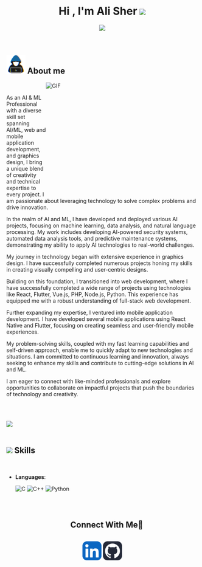 <h1 align="center"><b>Hi , I'm Ali Sher </b><img src="https://media.giphy.com/media/hvRJCLFzcasrR4ia7z/giphy.gif" width="35"></h1>

<p align="center">
  <a href="https://github.com/DenverCoder1/readme-typing-svg"><img src="https://readme-typing-svg.herokuapp.com?font=Time+New+Roman&color=cyan&size=25&center=true&vCenter=true&width=600&height=100&lines=Assalamu+O+Alaikum+Warahmatullah..&hearts;++;Self-taught+Front-End+Developer,;Computer+Science+Student,;CTF+Newbie,;Active+Learner/Researcher,;Love+to+learn+new+stuffs..<3"></a>
</p>
<br>

## <picture><img src = "https://github.com/0xAbdulKhalid/0xAbdulKhalid/raw/main/assets/mdImages/about_me.gif" width = 50px></picture> **About me**
<picture> <img align="right" src="https://media.giphy.com/media/SWoSkN6DxTszqIKEqv/giphy.gif" top="500" height="300" width="400" alt="GIF"></picture>
<br>

<p>
As an AI & ML Professional with a diverse skill set spanning AI/ML, web and mobile application development, and graphics design, I bring a unique blend of creativity and technical expertise to every project. I am passionate about leveraging technology to solve complex problems and drive innovation.

In the realm of AI and ML, I have developed and deployed various AI projects, focusing on machine learning, data analysis, and natural language processing. My work includes developing AI-powered security systems, automated data analysis tools, and predictive maintenance systems, demonstrating my ability to apply AI technologies to real-world challenges.

My journey in technology began with extensive experience in graphics design. I have successfully completed numerous projects honing my skills in creating visually compelling and user-centric designs.

Building on this foundation, I transitioned into web development, where I have successfully completed a wide range of projects using technologies like React, Flutter, Vue.js, PHP, Node.js, Python. This experience has equipped me with a robust understanding of full-stack web development.

Further expanding my expertise, I ventured into mobile application development. I have developed several mobile applications using React Native and Flutter, focusing on creating seamless and user-friendly mobile experiences.

My problem-solving skills, coupled with my fast learning capabilities and self-driven approach, enable me to quickly adapt to new technologies and situations. I am committed to continuous learning and innovation, always seeking to enhance my skills and contribute to cutting-edge solutions in AI and ML.

I am eager to connect with like-minded professionals and explore opportunities to collaborate on impactful projects that push the boundaries of technology and creativity.

<br><br>

<img src="https://user-images.githubusercontent.com/73097560/115834477-dbab4500-a447-11eb-908a-139a6edaec5c.gif"><br><br>

## <img src="https://media2.giphy.com/media/QssGEmpkyEOhBCb7e1/giphy.gif?cid=ecf05e47a0n3gi1bfqntqmob8g9aid1oyj2wr3ds3mg700bl&rid=giphy.gif" width ="25"><b> Skills</b>
<br>


<p align="center">

- **Languages**:
    
    ![C](https://img.shields.io/badge/C%20-%232370ED.svg?style=for-the-badge&logo=c&logoColor=white)
    ![C++](https://img.shields.io/badge/C++%20-%2300599C.svg?style=for-the-badge&logo=c%2B%2B&logoColor=white)
    ![Python](https://img.shields.io/badge/Python%20-%2314354C.svg?style=for-the-badge&logo=python&logoColor=white)

<br>


<!-- Connect with me -->
<!--h2 without bottom border-->
<div id="user-content-toc">
  <ul align="center">
    <summary><h2 style="display: inline-block">Connect With Me🤝</h2></summary>
  </ul>
</div>

<!--icons and links-->
<p align="center">
<a href="https://www.linkedin.com/in/heyalisher/" target="blank"><img align="" src="https://github.com/tandpfun/skill-icons/blob/main/icons/LinkedIn.svg" alt="linkedin" height="50" width="50" /></a>
<a href="https://github.com/heyalisher" target="blank"><img align="" src="https://github.com/tandpfun/skill-icons/blob/main/icons/Github-Dark.svg" alt="github" height="50" width="50" /></a>
</p>
